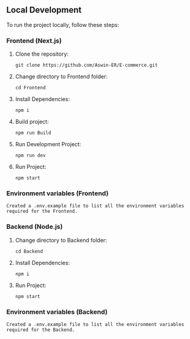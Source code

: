 ## Local Development

To run the project locally, follow these steps:

### Frontend (Next.js)

1. Clone the repository:

   ```   
   git clone https://github.com/Aswin-ER/E-commerce.git
   ```

   
3. Change directory to Frontend folder:
   
    ```
   cd Frontend
    ```



5. Install Dependencies:

   ```   
   npm i
   ```


7. Build project:

   ```   
   npm run Build
   ```


9. Run Development Project:

   ```   
   npm run dev
   ```


11. Run Project:

    ```   
    npm start
    ```

### Environment variables (Frontend)

   ```
   Created a .env.example file to list all the environment variables required for the Frontend.
   ```

### Backend (Node.js)

1. Change directory to Backend folder:

   ```   
   cd Backend
   ```


3. Install Dependencies:

   ```   
   npm i
   ```


5. Run Project:

   ```   
   npm start
   ```

### Environment variables (Backend)

   ```
   Created a .env.example file to list all the environment variables required for the Backend.
   ```
